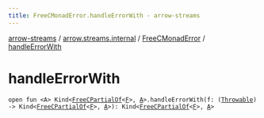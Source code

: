 ```yaml
---
title: FreeCMonadError.handleErrorWith - arrow-streams
---
```


[arrow-streams](../../index.html) / [arrow.streams.internal](../index.html) / [FreeCMonadError](index.html) / [handleErrorWith](./handle-error-with.html)

# handleErrorWith

`open fun <A> Kind<`[`FreeCPartialOf`](../-free-c-partial-of.html)`<`[`F`](index.html#F)`>, `[`A`](handle-error-with.html#A)`>.handleErrorWith(f: (`[`Throwable`](https://kotlinlang.org/api/latest/jvm/stdlib/kotlin/-throwable/index.html)`) -> Kind<`[`FreeCPartialOf`](../-free-c-partial-of.html)`<`[`F`](index.html#F)`>, `[`A`](handle-error-with.html#A)`>): Kind<`[`FreeCPartialOf`](../-free-c-partial-of.html)`<`[`F`](index.html#F)`>, `[`A`](handle-error-with.html#A)`>`